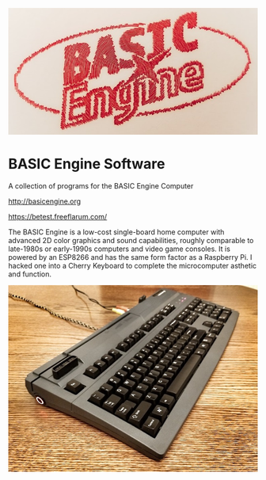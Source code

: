 ![BASIC Engine Logo](https://github.com/JamesCWhite/BASIC_Engine_Software/blob/main/images/BE_Logo.jpeg?raw=true)
# BASIC Engine Software
A collection of programs for the BASIC Engine Computer

http://basicengine.org

https://betest.freeflarum.com/

The BASIC Engine is a low-cost single-board home computer with advanced 2D color graphics and sound capabilities, roughly comparable to late-1980s or early-1990s computers and video game consoles. It is powered by an ESP8266 and has the same form factor as a Raspberry Pi. I hacked one into a Cherry Keyboard to complete the microcomputer asthetic and function.

![BASIC Engine Microcomputer](https://github.com/JamesCWhite/BASIC_Engine_Software/blob/main/images/BE_micro.jpeg?raw=true)
